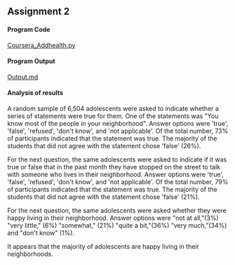 ## Assignment 2

#### Program Code
[Coursera_Addhealth.py](Coursera_Addhealth.py)

#### Program Output
[Output.md](Output.md)

####  Analysis of results
A random sample of 6,504 adolescents were asked to indicate whether a series of statements were true for them. 
One of the statements was "You know most of the people in your neighborhood". 
Answer options were 'true', 'false', 'refused', 'don't know', and 'not applicable'. 
Of the total number,  73% of participants indicated that the statement was true. 
The majority of the students that did not agree with the statement chose 'false' (26%).

For the next question, the same adolescents were asked to indicate if it was true or false that in the past month they have stopped on the street to talk with someone who lives in their neighborhood.
Answer options were 'true', 'false', 'refused', 'don't know', and 'not applicable'. 
Of the total number,  79% of participants indicated that the statement was true. 
The majority of the students that did not agree with the statement chose 'false' (21%).

For the next question, the same adolescents were asked whether they were happy living in their neighborhood. 
Answer options were "not at all,"(3%) "very little," (6%) "somewhat," (21%) "quite a bit,"(36%) "very much,"(34%) and "don't know" (1%). 


It appears that the majority of adolescents are happy living in their neighborhoods. 
